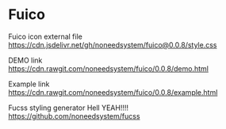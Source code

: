 # Fuico

Fuico icon external file  
https://cdn.jsdelivr.net/gh/noneedsystem/fuico@0.0.8/style.css  

DEMO link  
https://cdn.rawgit.com/noneedsystem/fuico/0.0.8/demo.html  

Example link  
https://cdn.rawgit.com/noneedsystem/fuico/0.0.8/example.html  

Fucss styling generator Hell YEAH!!!!  
https://github.com/noneedsystem/fucss
